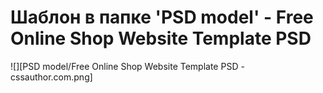 # Шаблон в папке 'PSD model' - Free Online Shop Website Template PSD
![][PSD model/Free Online Shop Website Template PSD - cssauthor.com.png]

